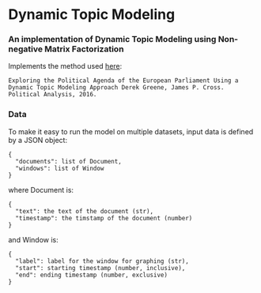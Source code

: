 # Dynamic Topic Modeling
### An implementation of Dynamic Topic Modeling using Non-negative Matrix Factorization

Implements the method used [here](http://arxiv.org/abs/1607.03055):
```
Exploring the Political Agenda of the European Parliament Using a 
Dynamic Topic Modeling Approach Derek Greene, James P. Cross. 
Political Analysis, 2016.
```

### Data

To make it easy to run the model on multiple datasets, input data is defined by a JSON object:
```
{
  "documents": list of Document,
  "windows": list of Window
}
```

where Document is:
```
{
  "text": the text of the document (str),
  "timestamp": the timstamp of the document (number)
}
```

and Window is:
```
{
  "label": label for the window for graphing (str),
  "start": starting timestamp (number, inclusive),
  "end": ending timestamp (number, exclusive)
}
```
